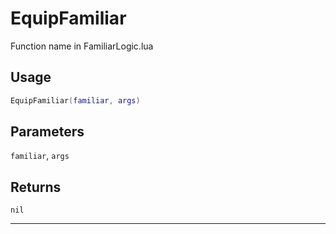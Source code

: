 # EquipFamiliar
Function name in FamiliarLogic.lua
## Usage
```lua
EquipFamiliar(familiar, args)
```
## Parameters
`familiar`, `args`
## Returns
`nil`

---